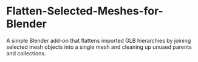 # Flatten-Selected-Meshes-for-Blender
A simple Blender add-on that flattens imported GLB hierarchies by joining selected mesh objects into a single mesh and cleaning up unused parents and collections.
